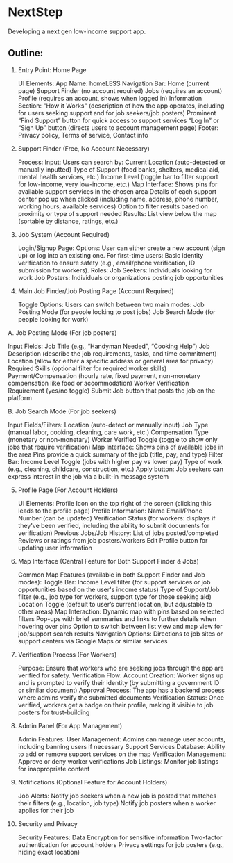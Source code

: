 # NextStep
Developing a next gen low-income support app.

## Outline:

1. Entry Point: Home Page

    UI Elements:
        App Name: homeLESS
        Navigation Bar:
            Home (current page)
            Support Finder (no account required)
            Jobs (requires an account)
            Profile (requires an account, shows when logged in)
        Information Section:
            "How it Works" (description of how the app operates, including for users seeking support and for job seekers/job posters)
            Prominent “Find Support” button for quick access to support services
            “Log In” or “Sign Up” button (directs users to account management page)
        Footer:
            Privacy policy, Terms of service, Contact info

2. Support Finder (Free, No Account Necessary)

    Process:
        Input: Users can search by:
            Current Location (auto-detected or manually inputted)
            Type of Support (food banks, shelters, medical aid, mental health services, etc.)
            Income Level (toggle bar to filter support for low-income, very low-income, etc.)
        Map Interface:
            Shows pins for available support services in the chosen area
            Details of each support center pop up when clicked (including name, address, phone number, working hours, available services)
            Option to filter results based on proximity or type of support needed
        Results: List view below the map (sortable by distance, ratings, etc.)

3. Job System (Account Required)

    Login/Signup Page:
        Options: User can either create a new account (sign up) or log into an existing one.
        For first-time users: Basic identity verification to ensure safety (e.g., email/phone verification, ID submission for workers).
        Roles:
            Job Seekers: Individuals looking for work
            Job Posters: Individuals or organizations posting job opportunities

4. Main Job Finder/Job Posting Page (Account Required)

    Toggle Options: Users can switch between two main modes:
        Job Posting Mode (for people looking to post jobs)
        Job Search Mode (for people looking for work)

A. Job Posting Mode (For job posters)

   Input Fields:
      Job Title (e.g., “Handyman Needed”, “Cooking Help”)
      Job Description (describe the job requirements, tasks, and time commitment)
      Location (allow for either a specific address or general area for privacy)
      Required Skills (optional filter for required worker skills)
      Payment/Compensation (hourly rate, fixed payment, non-monetary compensation like food or accommodation)
      Worker Verification Requirement (yes/no toggle)
  Submit Job button that posts the job on the platform

B. Job Search Mode (For job seekers)

   Input Fields/Filters:
      Location (auto-detect or manually input)
      Job Type (manual labor, cooking, cleaning, care work, etc.)
      Compensation Type (monetary or non-monetary)
      Worker Verified Toggle (toggle to show only jobs that require verification)
   Map Interface:
      Shows pins of available jobs in the area
      Pins provide a quick summary of the job (title, pay, and type)
      Filter Bar:
          Income Level Toggle (jobs with higher pay vs lower pay)
          Type of work (e.g., cleaning, childcare, construction, etc.)
      Apply button: Job seekers can express interest in the job via a built-in message system

5. Profile Page (For Account Holders)

    UI Elements:
        Profile Icon on the top right of the screen (clicking this leads to the profile page)
        Profile Information:
            Name
            Email/Phone Number (can be updated)
            Verification Status (for workers: displays if they've been verified, including the ability to submit documents for verification)
            Previous Jobs/Job History:
                List of jobs posted/completed
                Reviews or ratings from job posters/workers
            Edit Profile button for updating user information

6. Map Interface (Central Feature for Both Support Finder & Jobs)

    Common Map Features (available in both Support Finder and Job modes):
        Toggle Bar:
            Income Level filter (for support services or job opportunities based on the user's income status)
            Type of Support/Job filter (e.g., job type for workers, support type for those seeking aid)
            Location Toggle (default to user’s current location, but adjustable to other areas)
        Map Interaction:
            Dynamic map with pins based on selected filters
            Pop-ups with brief summaries and links to further details when hovering over pins
            Option to switch between list view and map view for job/support search results
        Navigation Options:
            Directions to job sites or support centers via Google Maps or similar services

7. Verification Process (For Workers)

    Purpose: Ensure that workers who are seeking jobs through the app are verified for safety.
    Verification Flow:
        Account Creation: Worker signs up and is prompted to verify their identity (by submitting a government ID or similar document)
        Approval Process: The app has a backend process where admins verify the submitted documents
        Verification Status: Once verified, workers get a badge on their profile, making it visible to job posters for trust-building

8. Admin Panel (For App Management)

    Admin Features:
        User Management: Admins can manage user accounts, including banning users if necessary
        Support Services Database: Ability to add or remove support services on the map
        Verification Management: Approve or deny worker verifications
        Job Listings: Monitor job listings for inappropriate content

9. Notifications (Optional Feature for Account Holders)

    Job Alerts:
        Notify job seekers when a new job is posted that matches their filters (e.g., location, job type)
        Notify job posters when a worker applies for their job

10. Security and Privacy

    Security Features:
        Data Encryption for sensitive information
        Two-factor authentication for account holders
        Privacy settings for job posters (e.g., hiding exact location)
